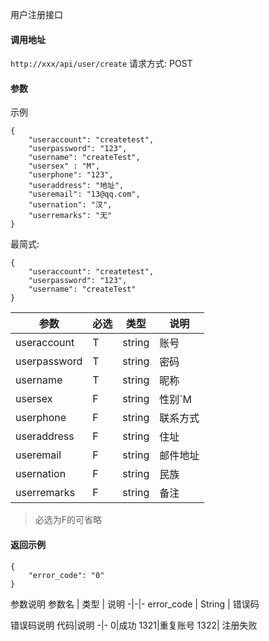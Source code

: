 用户注册接口


#### 调用地址
`http://xxx/api/user/create`
请求方式: POST

#### 参数
示例
```
{
    "useraccount": "createtest",
    "userpassword": "123",
    "username": "createTest",
    "usersex" : "M",
    "userphone": "123",
    "useraddress": "地址",
    "useremail": "13@qq.com",
    "usernation": "汉",
    "userremarks": "无"
}
```
最简式:
```
{
    "useraccount": "createtest",
    "userpassword": "123",
    "username": "createTest"
}
```

参数 | 必选 | 类型 | 说明
-|-|-|-
useraccount | T | string | 账号
userpassword | T | string | 密码
username | T | string | 昵称
usersex | F|string | 性别`M|F`
userphone | F|string | 联系方式
useraddress |F| string | 住址
useremail |F| string |邮件地址
usernation |F| string |民族
userremarks |F| string | 备注
>必选为F的可省略


#### 返回示例
```
{
    "error_code": "0"
}
```
参数说明
参数名 | 类型 | 说明
-|-|-
error_code | String | 错误码

错误码说明
代码|说明
-|-
0|成功
1321|重复账号
1322| 注册失败

